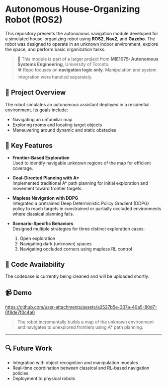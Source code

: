 # Autonomous House-Organizing Robot (ROS2)

This repository presents the autonomous navigation module developed for a simulated house-organizing robot using **ROS2**, **Nav2**, and **Gazebo**. The robot was designed to operate in an unknown indoor environment, explore the space, and perform basic organization tasks.

> 🧾 This module is part of a larger project from **MIE1075: Autonomous Systems Engineering**, University of Toronto.  
> 🛠️ Repo focuses on **navigation logic only**. Manipulation and system integration were handled separately.


## 🚧 Project Overview

The robot simulates an autonomous assistant deployed in a residential environment. Its goals include:

- Navigating an unfamiliar map
- Exploring rooms and locating target objects
- Maneuvering around dynamic and static obstacles


## 🧠 Key Features

- **Frontier-Based Exploration**  
  Used to identify navigable unknown regions of the map for efficient coverage.

- **Goal-Directed Planning with A\***  
  Implemented traditional A\* path planning for initial exploration and movement toward frontier targets.

- **Mapless Navigation with DDPG**  
  Integrated a pretrained Deep Deterministic Policy Gradient (DDPG) policy to reach targets in constrained or partially occluded environments where classical planning fails.

- **Scenario-Specific Behaviors**  
  Designed multiple strategies for three distinct exploration cases:  
  1. Open exploration  
  2. Navigating dark (unknown) spaces  
  3. Navigating occluded corners using mapless RL control

## 🚧 Code Availability
The codebase is currently being cleaned and will be uploaded shortly.

## 📹 Demo



https://github.com/user-attachments/assets/a2527b5e-307a-40a5-80d7-0f8de7f0c4a0



> The robot incrementally builds a map of the unknown environment and navigates to unexplored frontiers using A\* path planning.


---

## 🔍 Future Work

- Integration with object recognition and manipulation modules  
- Real-time coordination between classical and RL-based navigation policies  
- Deployment to physical robots
